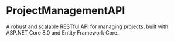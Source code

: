 # ProjectManagementAPI
 A robust and scalable RESTful API for managing projects, built with ASP.NET Core 8.0 and Entity Framework Core.

